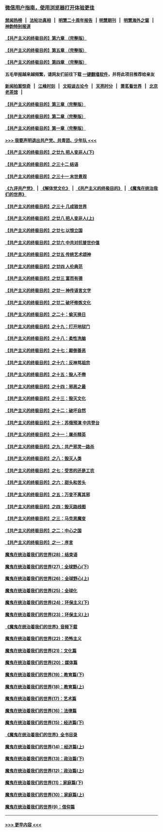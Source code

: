 ### [微信用户指南，使用浏览器打开体验更佳](https://github.com/gfw-breaker/banned-news1/blob/master/indexes/wechat-guide.md?t=0)
#### [禁闻热榜](热点新闻.md?t=0)  &nbsp;&nbsp;|&nbsp;&nbsp; [法轮功真相](https://github.com/gfw-breaker/truth/blob/master/README.md?t=0) &nbsp;&nbsp;|&nbsp;&nbsp; [明慧二十周年报告](https://github.com/gfw-breaker/mh-reports/blob/master/README.md?t=0) &nbsp;&nbsp;|&nbsp;&nbsp;[明慧期刊](https://github.com/gfw-breaker/mh-qikan) &nbsp;&nbsp;|&nbsp;&nbsp; [明慧海外之窗](https://github.com/gfw-breaker/mh-news/blob/master/README.md?t=0) &nbsp;&nbsp;|&nbsp;&nbsp; [神韵特别报道](https://github.com/gfw-breaker/mh-news/blob/master/shenyun.md?t=0)
#### [【共产主义的终极目的】第六章 （完整版）](../pages/nsc422/n11428913.md?t=02151955) 
#### [【共产主义的终极目的】第五章 （完整版）](../pages/nsc422/n11428912.md?t=02151955) 
#### [【共产主义的终极目的】第四章 （完整版）](../pages/nsc422/n11428907.md?t=02151955) 
#### 五毛举报越来越频繁，请网友们前往下载 [一键翻墙软件](https://github.com/gfw-breaker/ssr-accounts)，并将此项目推荐给亲友
#### [新闻拍案惊奇](https://github.com/gfw-breaker/banned-news1/blob/master/pages/link4.md) &nbsp;&nbsp;|&nbsp;&nbsp; [江峰时刻](https://github.com/gfw-breaker/banned-news1/blob/master/pages/link4.md) &nbsp;&nbsp;|&nbsp;&nbsp; [文昭谈古论今](https://github.com/gfw-breaker/banned-news1/blob/master/pages/link4.md) &nbsp;&nbsp;|&nbsp;&nbsp; [天亮时分](https://github.com/gfw-breaker/banned-news1/blob/master/pages/link4.md) &nbsp;&nbsp;|&nbsp;&nbsp; [萧茗看世界](https://github.com/gfw-breaker/banned-news1/blob/master/pages/link4.md) &nbsp;&nbsp;|&nbsp;&nbsp; [北京老茶馆](https://github.com/gfw-breaker/banned-news1/blob/master/pages/link4.md) &nbsp;&nbsp;|&nbsp;&nbsp; 
#### [【共产主义的终极目的】第三章（完整版）](../pages/nsc422/n11428848.md?t=02151955) 
#### [【共产主义的终极目的】第二章（完整版）](../pages/nsc422/n11428831.md?t=02151955) 
#### [【共产主义的终极目的】第一章（完整版）](../pages/nsc422/n11417651.md?t=02151955) 
#### [>>> 我要声明退出共产党、共青团、少年队 <<<](https://github.com/begood0513/goodnews/blob/master/quit/letter.md) 
#### [【共产主义的终极目的】之廿九 把人变非人(下)](../pages/nsc422/n11344140.md?t=02151955) 
#### [【共产主义的终极目的】之三十二 结语](../pages/nsc422/n11360535.md?t=02151955) 
#### [【共产主义的终极目的】之三十一 末世景观](../pages/nsc422/n11351129.md?t=02151955) 
#### [《九评共产党》](https://github.com/begood0513/9ping.md/blob/master/README.md) &nbsp;|&nbsp; [《解体党文化》](../../../../jtdwh.md/blob/master/README.md)  &nbsp;|&nbsp; [《共产主义的终极目的》](../../../../gczydzjmd.md/blob/master/README.md) &nbsp;|&nbsp; [《魔鬼在统治我们的世界》](../../../../mgztzwmdsj.md/blob/master/README.md) 
#### [【共产主义的终极目的】之三十 几成狼世界](../pages/nsc422/n11348280.md?t=02151955) 
#### [【共产主义的终极目的】之廿八 把人变非人(上)](../pages/nsc422/n11340492.md?t=02151955) 
#### [【共产主义的终极目的】之廿七 以恨立国](../pages/nsc422/n11336944.md?t=02151955) 
#### [【共产主义的终极目的】之廿六 中共对抗普世价值](../pages/nsc422/n11324785.md?t=02151955) 
#### [【共产主义的终极目的】之廿五 传统艺术颂神](../pages/nsc422/n11296396.md?t=02151955) 
#### [【共产主义的终极目的】之廿四 人伦典范](../pages/nsc422/n11296397.md?t=02151955) 
#### [【共产主义的终极目的】之廿三 富而有德](../pages/nsc422/n11283598.md?t=02151955) 
#### [【共产主义的终极目的】之廿一 神传语言文字](../pages/nsc422/n11263265.md?t=02151955) 
#### [【共产主义的终极目的】之廿二 破坏修炼文化](../pages/nsc422/n11245728.md?t=02151955) 
#### [【共产主义的终极目的】之二十：偷天换日](../pages/nsc422/n11238846.md?t=02151955) 
#### [【共产主义的终极目的】之十九：打开地狱门](../pages/nsc422/n11206376.md?t=02151955) 
#### [【共产主义的终极目的】之十八：柔性洗脑](../pages/nsc422/n11199994.md?t=02151955) 
#### [【共产主义的终极目的】之十七：颠倒善恶](../pages/nsc422/n11179782.md?t=02151955) 
#### [【共产主义的终极目的】之十六：反神骂祖宗](../pages/nsc422/n11166798.md?t=02151955) 
#### [【共产主义的终极目的】之十五：毁人不倦](../pages/nsc422/n11166792.md?t=02151955) 
#### [【共产主义的终极目的】之十四：邪恶之最](../pages/nsc422/n11150249.md?t=02151955) 
#### [【共产主义的终极目的】之十三：毁灭文化](../pages/nsc422/n11135227.md?t=02151955) 
#### [【共产主义的终极目的】之十二：破坏自然](../pages/nsc422/n11135214.md?t=02151955) 
#### [【共产主义的终极目的】之十：苏俄预演 中共登台](../pages/nsc422/n11118424.md?t=02151955) 
#### [【共产主义的终极目的】之十一：屠杀精英](../pages/nsc422/n11118442.md?t=02151955) 
#### [【共产主义的终极目的】之九：共产邪灵一路杀](../pages/nsc422/n11114139.md?t=02151955) 
#### [【共产主义的终极目的】之八：毁灭人类](../pages/nsc422/n11108503.md?t=02151955) 
#### [【共产主义的终极目的】之七：受苦的还是工农](../pages/nsc422/n11101809.md?t=02151955) 
#### [【共产主义的终极目的】之六：甜头和苦头](../pages/nsc422/n11096971.md?t=02151955) 
#### [【共产主义的终极目的】之五：万变不离其邪](../pages/nsc422/n11091285.md?t=02151955) 
#### [【共产主义的终极目的】之四：毁灭路线图](../pages/nsc422/n11086284.md?t=02151955) 
#### [【共产主义的终极目的】之三：马克思魔变](../pages/nsc422/n11061941.md?t=02151955) 
#### [【共产主义的终极目的】之二：中心之国](../pages/nsc422/n11047728.md?t=02151955) 
#### [【共产主义的终极目的】之一：序言](../pages/nsc422/n11086077.md?t=02151955) 
#### [魔鬼在统治着我们的世界(28)：结束语](../pages/nsc422/n10936246.md?t=02151955) 
#### [魔鬼在统治着我们的世界(27)：全球野心(下)](../pages/nsc422/n10928319.md?t=02151955) 
#### [魔鬼在统治着我们的世界(26)：全球野心(上)](../pages/nsc422/n10900318.md?t=02151955) 
#### [魔鬼在统治着我们的世界(25)：全球化](../pages/nsc422/n10788205.md?t=02151955) 
#### [魔鬼在统治着我们的世界(24)：环保主义(下)](../pages/nsc422/n10695307.md?t=02151955) 
#### [魔鬼在统治着我们的世界(23)：环保主义(上)](../pages/nsc422/n10688613.md?t=02151955) 
#### [《魔鬼在统治着我们的世界》音频下载](../pages/nsc422/n10635553.md?t=02151955) 
#### [魔鬼在统治着我们的世界(22)：恐怖主义](../pages/nsc422/n10614727.md?t=02151955) 
#### [魔鬼在统治着我们的世界(21)：文化篇](../pages/nsc422/n10597706.md?t=02151955) 
#### [魔鬼在统治着我们的世界(20)：媒体篇](../pages/nsc422/n10586579.md?t=02151955) 
#### [魔鬼在统治着我们的世界(19)：教育篇(下)](../pages/nsc422/n10564808.md?t=02151955) 
#### [魔鬼在统治着我们的世界(18)：教育篇(上)](../pages/nsc422/n10526970.md?t=02151955) 
#### [魔鬼在统治着我们的世界(17)：艺术篇](../pages/nsc422/n10499093.md?t=02151955) 
#### [魔鬼在统治着我们的世界(16)：法律篇](../pages/nsc422/n10485969.md?t=02151955) 
#### [魔鬼在统治着我们的世界(15)：经济篇(下)](../pages/nsc422/n10469975.md?t=02151955) 
#### [《魔鬼在统治着我们的世界》全书目录](../pages/nsc422/n10464261.md?t=02151955) 
#### [魔鬼在统治着我们的世界(14)：经济篇(上)](../pages/nsc422/n10457370.md?t=02151955) 
#### [魔鬼在统治着我们的世界(13)：政治篇(下)](../pages/nsc422/n10448270.md?t=02151955) 
#### [魔鬼在统治着我们的世界(12)：政治篇(上)](../pages/nsc422/n10444576.md?t=02151955) 
#### [魔鬼在统治着我们的世界(11)：家庭篇(下)](../pages/nsc422/n10440961.md?t=02151955) 
#### [魔鬼在统治着我们的世界(10)：家庭篇(上)](../pages/nsc422/n10435448.md?t=02151955) 
#### [魔鬼在统治着我们的世界(9)：信仰篇](../pages/nsc422/n10432159.md?t=02151955) 

----
#### [ >>> 更早内容 <<< ](../indexes/nsc422-earlier.md)
